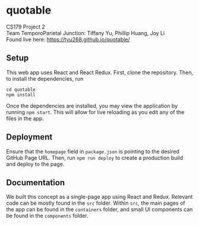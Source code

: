 # quotable
CS179 Project 2  
Team TemporoParietal Junction: Tiffany Yu, Phillip Huang, Joy Li  
Found live here: https://tyu268.github.io/quotable/

## Setup

This web app uses React and React Redux. First, clone the repository. Then, to install the dependencies, run
```
cd quotable
npm install
```
Once the dependencies are installed, you may view the application by running `npm start`. This will allow for live reloading as you edit any of the files in the app.

## Deployment

Ensure that the `homepage` field in `package.json` is pointing to the desired GitHub Page URL. Then, run `npm run deploy` to create a production build and deploy to the page.

## Documentation

We built this concept as a single-page app using React and Redux. Relevant code can be mostly found in the `src` folder. Within `src`, the main pages of the app can be found in the `containers` folder, and small UI components can be found in the `components` folder. 
